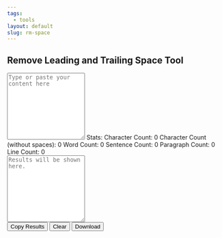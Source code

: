 ```yaml
---
tags:
  - tools
layout: default
slug: rm-space
---
```

<h2 class="text-center">Remove Leading and Trailing Space Tool</h2>
<script>
//     Copyright Notice: 
//     Copying or using it without proper permission is against terms of service.
//     © 2024 PhraseFix.com. All rights reserved.
var _0x2c21c3=_0x2945;(function(_0x4ec64b,_0x4aebf9){var _0x4056b7=_0x2945,_0x2bcca2=_0x4ec64b();while(!![]){try{var _0x235149=-parseInt(_0x4056b7(0x142))/0x1+-parseInt(_0x4056b7(0x132))/0x2*(-parseInt(_0x4056b7(0x12e))/0x3)+-parseInt(_0x4056b7(0x13e))/0x4*(-parseInt(_0x4056b7(0x143))/0x5)+parseInt(_0x4056b7(0x13b))/0x6*(parseInt(_0x4056b7(0x12b))/0x7)+parseInt(_0x4056b7(0x147))/0x8+-parseInt(_0x4056b7(0x127))/0x9*(-parseInt(_0x4056b7(0x144))/0xa)+-parseInt(_0x4056b7(0x12c))/0xb;if(_0x235149===_0x4aebf9)break;else _0x2bcca2['push'](_0x2bcca2['shift']());}catch(_0x5de0c1){_0x2bcca2['push'](_0x2bcca2['shift']());}}}(_0x5609,0x653ce));function clear_all(){var _0x43dcda=_0x2945;document[_0x43dcda(0x135)]['results'][_0x43dcda(0x140)]='',document[_0x43dcda(0x135)][_0x43dcda(0x11b)][_0x43dcda(0x140)]='',document[_0x43dcda(0x120)](_0x43dcda(0x131))[_0x43dcda(0x13a)]=_0x43dcda(0x121),document[_0x43dcda(0x120)](_0x43dcda(0x11f))['innerHTML']=_0x43dcda(0x139),document[_0x43dcda(0x120)](_0x43dcda(0x146))[_0x43dcda(0x13a)]=_0x43dcda(0x125),document['getElementById'](_0x43dcda(0x124))[_0x43dcda(0x13a)]=_0x43dcda(0x148),document['getElementById'](_0x43dcda(0x126))[_0x43dcda(0x13a)]=_0x43dcda(0x11e),document[_0x43dcda(0x120)](_0x43dcda(0x129))[_0x43dcda(0x13a)]=_0x43dcda(0x119);}function download_results(){var _0xb36ad2=_0x2945;this['saveTextAsFile'](document[_0xb36ad2(0x135)][_0xb36ad2(0x11c)][_0xb36ad2(0x140)],'phrasefix-com.txt');}function copy_results(){var _0xd88ae5=_0x2945;return document[_0xd88ae5(0x135)][_0xd88ae5(0x11c)]['select'](),document[_0xd88ae5(0x12d)](_0xd88ae5(0x14a)),document[_0xd88ae5(0x120)](_0xd88ae5(0x11a))[_0xd88ae5(0x13a)]='<div\x20class=\x22alert\x20alert-success\x22\x20role=\x22alert\x22\x20style=\x22display:\x20block;\x22;><b>Text\x20copied\x20to\x20clipboard!</b></div>',document[_0xd88ae5(0x120)](_0xd88ae5(0x11a))[_0xd88ae5(0x14b)]['display']=_0xd88ae5(0x141),setTimeout(function(){var _0x21ed58=_0xd88ae5;document[_0x21ed58(0x120)](_0x21ed58(0x11a))[_0x21ed58(0x14b)][_0x21ed58(0x12a)]=_0x21ed58(0x123);},0x1194),![];}function _0x2945(_0x2c3ac2,_0x3b5a3a){var _0x56097c=_0x5609();return _0x2945=function(_0x29459c,_0x410f55){_0x29459c=_0x29459c-0x118;var _0x59078c=_0x56097c[_0x29459c];return _0x59078c;},_0x2945(_0x2c3ac2,_0x3b5a3a);}function _0x5609(){var _0x30512c=['execCommand','3oBeaIu','https://phrasefix.com','text/plain','characterCount','1062156EcWsfE','webkitURL','createObjectURL','script','location','split','Download\x20File','Character\x20Count\x20(without\x20spaces):\x200','innerHTML','1002UPBSwf','fix','download','52uBoRaE','URL','value','block','766506YQQUjk','217145nyJecN','50hXlltm','createElement','wordCount','5802904LwZPul','Sentence\x20Count:\x200','appendChild','copy','style','href','Line\x20Count:\x200','copied','input','results','trim','Paragraph\x20Count:\x200','characterCountns','getElementById','Character\x20Count:\x200','body','none','sentenceCount','Word\x20Count:\x200','paragraphCount','327105VseFxq','indexOf','lineCount','display','7609sVZjhq','11034056kWozjT'];_0x5609=function(){return _0x30512c;};return _0x5609();}function phraseFix(){var _0x2ce1e0=_0x2945,_0x37652f=document[_0x2ce1e0(0x135)][_0x2ce1e0(0x11b)]['value'];_0x37652f=_0x37652f[_0x2ce1e0(0x137)](/\n/)['map'](function(_0x45f4a5){var _0x12bcc7=_0x2ce1e0;return _0x45f4a5[_0x12bcc7(0x11d)]();})['join']('\x0a'),document[_0x2ce1e0(0x135)][_0x2ce1e0(0x11c)][_0x2ce1e0(0x140)]=_0x37652f;}function saveTextAsFile(_0x30d70a,_0x4a16bd){var _0xf62c4e=_0x2945,_0x27e552=new Blob([_0x30d70a],{'type':_0xf62c4e(0x130)}),_0x4ef417=document[_0xf62c4e(0x145)]('a');_0x4ef417[_0xf62c4e(0x13d)]=_0x4a16bd,_0x4ef417[_0xf62c4e(0x13a)]=_0xf62c4e(0x138),window[_0xf62c4e(0x133)]!=null?_0x4ef417[_0xf62c4e(0x118)]=window[_0xf62c4e(0x133)][_0xf62c4e(0x134)](_0x27e552):(_0x4ef417[_0xf62c4e(0x118)]=window[_0xf62c4e(0x13f)][_0xf62c4e(0x134)](_0x27e552),_0x4ef417['onclick']=destroyClickedElement,_0x4ef417[_0xf62c4e(0x14b)][_0xf62c4e(0x12a)]=_0xf62c4e(0x123),document[_0xf62c4e(0x122)][_0xf62c4e(0x149)](_0x4ef417)),_0x4ef417['click']();}if(window[_0x2c21c3(0x136)]['href'][_0x2c21c3(0x128)](_0x2c21c3(0x13c))!=-0x1){}else window[_0x2c21c3(0x136)][_0x2c21c3(0x118)]=_0x2c21c3(0x12f);</script>
<form name="script">
<textarea name="input" id="input" rows="10" class="form-control border-0 form-control-lg shadow-sm" placeholder="Type or paste your content here" onkeyup="phraseFix();"></textarea>
Stats: <span id="characterCount" class="badge badge-light">Character Count: 0</span> 
<span id="characterCountns" class="badge badge-light">Character Count (without spaces): 0</span>
<span id="wordCount" class="badge badge-light">Word Count: 0</span>
<span id="sentenceCount" class="badge badge-light">Sentence Count: 0</span>
<span id="paragraphCount" class="badge badge-light">Paragraph Count: 0</span>
<span id="lineCount" class="badge badge-light">Line Count: 0</span>
<div class=" pt-2"></div>
<textarea name="results" id="results" rows="10" class="form-control border-0 form-control-lg shadow-sm" placeholder="Results will be shown here."></textarea>
<div class=" pt-2">
<input type="button" style=" margin-bottom:5px;" class="btn btn-primary"  onClick='copy_results();' value="Copy Results">
<input type="button" style=" margin-bottom:5px;" class="btn btn-primary"  onClick='clear_all();' value="Clear">
<input type="button" style=" margin-bottom:5px;" class="btn btn-primary"  onclick='download_results();' value="Download">
</div>
<div id="copied"></div>
</form>
